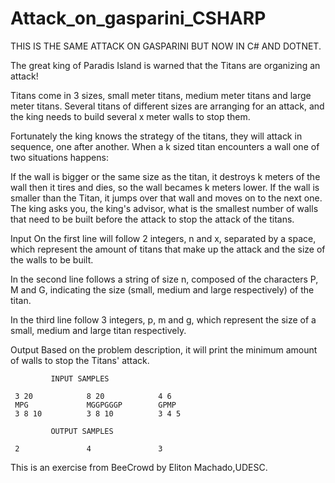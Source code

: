 ﻿# Attack_on_gasparini_CSHARP

THIS IS THE SAME ATTACK ON GASPARINI BUT NOW IN C# AND DOTNET.

The great king of Paradis Island is warned that the Titans are organizing an attack!

Titans come in 3 sizes, small meter titans, medium meter titans and large meter titans. Several titans of different sizes are arranging for an attack, and the king needs to build several x meter walls to stop them.

Fortunately the king knows the strategy of the titans, they will attack in sequence, one after another. When a k sized titan encounters a wall one of two situations happens:

If the wall is bigger or the same size as the titan, it destroys k meters of the wall then it tires and dies, so the wall becames k meters lower.
If the wall is smaller than the Titan, it jumps over that wall and moves on to the next one.
The king asks you, the king's advisor, what is the smallest number of walls that need to be built before the attack to stop the attack of the titans.

Input
On the first line will follow 2 integers, n and x, separated by a space, which represent the amount of titans that make up the attack and the size of the walls to be built.

In the second line follows a string of size n, composed of the characters P, M and G, indicating the size (small, medium and large respectively) of the titan. 

In the third line follow 3 integers, p, m and g, which represent the size of a small, medium and large titan respectively.

Output
Based on the problem description, it will print the minimum amount of walls to stop the Titans' attack.

             INPUT SAMPLES	   
             
     3 20            8 20            4 6
     MPG             MGGPGGGP        GPMP
     3 8 10          3 8 10          3 4 5
  
             OUTPUT SAMPLES
             
     2               4               3


This is an exercise from BeeCrowd by Eliton Machado,UDESC.
